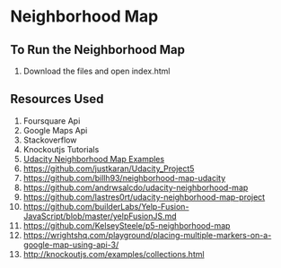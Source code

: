 # Neighborhood Map

## To Run the Neighborhood Map

1. Download the files and open index.html

## Resources Used

1. Foursquare Api
2. Google Maps Api
3. Stackoverflow
4. Knockoutjs Tutorials
5. [Udacity Neighborhood Map Examples](https://github.com/udacity/fend-office-hours/tree/master/Javascript%20Design%20Patterns/P5%20Project%20Overview)
6. https://github.com/justkaran/Udacity_Project5
7. https://github.com/billh93/neighborhood-map-udacity
8. https://github.com/andrwsalcdo/udacity-neighborhood-map
9. https://github.com/lastres0rt/udacity-neighborhood-map-project
10. https://github.com/builderLabs/Yelp-Fusion-JavaScript/blob/master/yelpFusionJS.md
11. https://github.com/KelseySteele/p5-neighborhood-map
12. https://wrightshq.com/playground/placing-multiple-markers-on-a-google-map-using-api-3/
13. http://knockoutjs.com/examples/collections.html